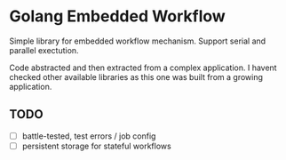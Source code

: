 # Golang Embedded Workflow

Simple library for embedded workflow mechanism. Support serial and parallel exectution.

Code abstracted and then extracted from a complex application. I havent checked other available libraries as this one was built from a growing application.


## TODO

- [ ] battle-tested, test errors / job config
- [ ] persistent storage for stateful workflows